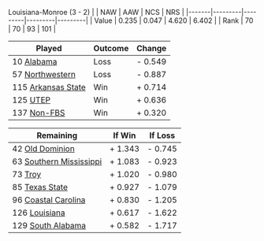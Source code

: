 Louisiana-Monroe (3 - 2)
|       |   NAW   |   AAW   |   NCS   |   NRS   |
|-------|---------|---------|---------|---------|
| Value |   0.235 |   0.047 |   4.620 |   6.402 |
| Rank  |      70 |      70 |      93 |     101 |

| Played                    | Outcome    |  Change  |
|---------------------------|------------|----------|
|  10 [Alabama               ](Alabama.md)| Loss       | -  0.549 |
|  57 [Northwestern          ](Northwestern.md)| Loss       | -  0.887 |
| 115 [Arkansas State        ](ArkansasState.md)| Win        | +  0.714 |
| 125 [UTEP                  ](UTEP.md)| Win        | +  0.636 |
| 137 [Non-FBS               ](NonFBS.md)| Win        | +  0.320 |

| Remaining                 |  If Win  |  If Loss |
|---------------------------|----------|----------|
|  42 [Old Dominion          ](OldDominion.md)| +  1.343 | -  0.745 |
|  63 [Southern Mississippi  ](SouthernMississippi.md)| +  1.083 | -  0.923 |
|  73 [Troy                  ](Troy.md)| +  1.020 | -  0.980 |
|  85 [Texas State           ](TexasState.md)| +  0.927 | -  1.079 |
|  96 [Coastal Carolina      ](CoastalCarolina.md)| +  0.830 | -  1.205 |
| 126 [Louisiana             ](Louisiana.md)| +  0.617 | -  1.622 |
| 129 [South Alabama         ](SouthAlabama.md)| +  0.582 | -  1.717 |

